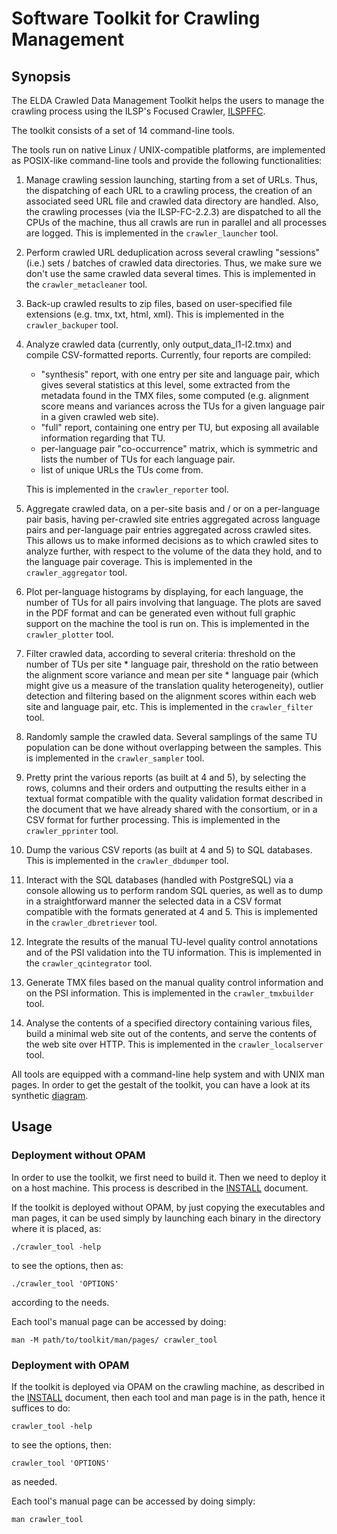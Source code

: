 Software Toolkit for Crawling Management
========================================

Synopsis
--------

The ELDA Crawled Data Management Toolkit helps the users to manage the crawling process using the ILSP's Focused Crawler, [ILSPFFC](http://nlp.ilsp.gr/redmine/projects/ilsp-fc).

The toolkit consists of a set of 14 command-line tools.

The tools run on native Linux / UNIX-compatible platforms, are implemented as POSIX-like command-line tools and provide the following functionalities:

1.  Manage crawling session launching, starting from a set of URLs. Thus, the dispatching of each URL to a crawling process, the creation of an associated seed URL file and crawled data directory are handled. Also, the crawling processes (via the ILSP-FC-2.2.3) are dispatched to all the CPUs of the machine, thus all crawls are run in parallel and all processes are logged. This is implemented in the `crawler_launcher` tool.
2.  Perform crawled URL deduplication across several crawling "sessions" (i.e.) sets / batches of crawled data directories. Thus, we make sure we don't use the same crawled data several times. This is implemented in the `crawler_metacleaner` tool.
3.  Back-up crawled results to zip files, based on user-specified file extensions (e.g. tmx, txt, html, xml). This is implemented in the `crawler_backuper` tool.
4.  Analyze crawled data (currently, only output\_data\_l1-l2.tmx) and compile CSV-formatted reports. Currently, four reports are compiled:

    -   "synthesis" report, with one entry per site and language pair, which gives several statistics at this level, some extracted from the metadata found in the TMX files, some computed (e.g. alignment score means and variances across the TUs for a given language pair in a given crawled web site).
    -   "full" report, containing one entry per TU, but exposing all available information regarding that TU.
    -   per-language pair "co-occurrence" matrix, which is symmetric and lists the number of TUs for each language pair.
    -   list of unique URLs the TUs come from.

    This is implemented in the `crawler_reporter` tool.

5.  Aggregate crawled data, on a per-site basis and / or on a per-language pair basis, having per-crawled site entries aggregated across language pairs and per-language pair entries aggregated across crawled sites. This allows us to make informed decisions as to which crawled sites to analyze further, with respect to the volume of the data they hold, and to the language pair coverage. This is implemented in the `crawler_aggregator` tool.
6.  Plot per-language histograms by displaying, for each language, the number of TUs for all pairs involving that language. The plots are saved in the PDF format and can be generated even without full graphic support on the machine the tool is run on. This is implemented in the `crawler_plotter` tool.
7.  Filter crawled data, according to several criteria: threshold on the number of TUs per site \* language pair, threshold on the ratio between the alignment score variance and mean per site \* language pair (which might give us a measure of the translation quality heterogeneity), outlier detection and filtering based on the alignment scores within each web site and language pair, etc. This is implemented in the `crawler_filter` tool.
8.  Randomly sample the crawled data. Several samplings of the same TU population can be done without overlapping between the samples. This is implemented in the `crawler_sampler` tool.
9.  Pretty print the various reports (as built at 4 and 5), by selecting the rows, columns and their orders and outputting the results either in a textual format compatible with the quality validation format described in the document that we have already shared with the consortium, or in a CSV format for further processing. This is implemented in the `crawler_pprinter` tool.
10. Dump the various CSV reports (as built at 4 and 5) to SQL databases. This is implemented in the `crawler_dbdumper` tool.
11. Interact with the SQL databases (handled with PostgreSQL) via a console allowing us to perform random SQL queries, as well as to dump in a straightforward manner the selected data in a CSV format compatible with the formats generated at 4 and 5. This is implemented in the `crawler_dbretriever` tool.
12. Integrate the results of the manual TU-level quality control annotations and of the PSI validation into the TU information. This is implemented in the `crawler_qcintegrator` tool.
13. Generate TMX files based on the manual quality control information and on the PSI information. This is implemented in the `crawler_tmxbuilder` tool.
14. Analyse the contents of a specified directory containing various files, build a minimal web site out of the contents, and serve the contents of the web site over HTTP. This is implemented in the `crawler_localserver` tool.

All tools are equipped with a command-line help system and with UNIX man pages. In order to get the gestalt of the toolkit, you can have a look at its synthetic [diagram](./elda_cmtk.svg).

Usage
-----

### Deployment without OPAM

In order to use the toolkit, we first need to build it. Then we need to deploy it on a host machine. This process is described in the [INSTALL](./INSTALL.md) document.

If the toolkit is deployed without OPAM, by just copying the executables and man pages, it can be used simply by launching each binary in the directory where it is placed, as:

    ./crawler_tool -help

to see the options, then as:

    ./crawler_tool 'OPTIONS'

according to the needs.

Each tool's manual page can be accessed by doing:

    man -M path/to/toolkit/man/pages/ crawler_tool

### Deployment with OPAM

If the toolkit is deployed via OPAM on the crawling machine, as described in the [INSTALL](./INSTALL.md) document, then each tool and man page is in the path, hence it suffices to do:

    crawler_tool -help

to see the options, then:

    crawler_tool 'OPTIONS'

as needed.

Each tool's manual page can be accessed by doing simply:

    man crawler_tool
